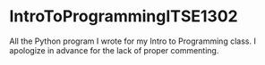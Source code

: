# IntroToProgrammingITSE1302
All the Python program I wrote for my Intro to Programming class. I apologize in advance for the lack of proper commenting.
